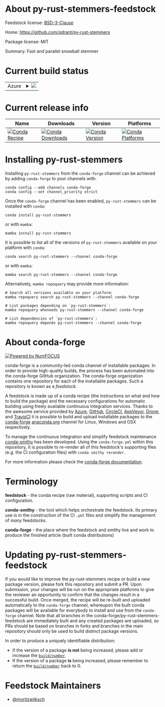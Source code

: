 About py-rust-stemmers-feedstock
================================

Feedstock license: [BSD-3-Clause](https://github.com/conda-forge/py-rust-stemmers-feedstock/blob/main/LICENSE.txt)

Home: https://github.com/qdrant/py-rust-stemmers

Package license: MIT

Summary: Fast and parallel snowball stemmer

Current build status
====================


<table>
    
  <tr>
    <td>Azure</td>
    <td>
      <details>
        <summary>
          <a href="https://dev.azure.com/conda-forge/feedstock-builds/_build/latest?definitionId=24823&branchName=main">
            <img src="https://dev.azure.com/conda-forge/feedstock-builds/_apis/build/status/py-rust-stemmers-feedstock?branchName=main">
          </a>
        </summary>
        <table>
          <thead><tr><th>Variant</th><th>Status</th></tr></thead>
          <tbody><tr>
              <td>linux_64_python3.10.____cpython</td>
              <td>
                <a href="https://dev.azure.com/conda-forge/feedstock-builds/_build/latest?definitionId=24823&branchName=main">
                  <img src="https://dev.azure.com/conda-forge/feedstock-builds/_apis/build/status/py-rust-stemmers-feedstock?branchName=main&jobName=linux&configuration=linux%20linux_64_python3.10.____cpython" alt="variant">
                </a>
              </td>
            </tr><tr>
              <td>linux_64_python3.11.____cpython</td>
              <td>
                <a href="https://dev.azure.com/conda-forge/feedstock-builds/_build/latest?definitionId=24823&branchName=main">
                  <img src="https://dev.azure.com/conda-forge/feedstock-builds/_apis/build/status/py-rust-stemmers-feedstock?branchName=main&jobName=linux&configuration=linux%20linux_64_python3.11.____cpython" alt="variant">
                </a>
              </td>
            </tr><tr>
              <td>linux_64_python3.12.____cpython</td>
              <td>
                <a href="https://dev.azure.com/conda-forge/feedstock-builds/_build/latest?definitionId=24823&branchName=main">
                  <img src="https://dev.azure.com/conda-forge/feedstock-builds/_apis/build/status/py-rust-stemmers-feedstock?branchName=main&jobName=linux&configuration=linux%20linux_64_python3.12.____cpython" alt="variant">
                </a>
              </td>
            </tr><tr>
              <td>linux_64_python3.13.____cp313</td>
              <td>
                <a href="https://dev.azure.com/conda-forge/feedstock-builds/_build/latest?definitionId=24823&branchName=main">
                  <img src="https://dev.azure.com/conda-forge/feedstock-builds/_apis/build/status/py-rust-stemmers-feedstock?branchName=main&jobName=linux&configuration=linux%20linux_64_python3.13.____cp313" alt="variant">
                </a>
              </td>
            </tr><tr>
              <td>linux_64_python3.9.____cpython</td>
              <td>
                <a href="https://dev.azure.com/conda-forge/feedstock-builds/_build/latest?definitionId=24823&branchName=main">
                  <img src="https://dev.azure.com/conda-forge/feedstock-builds/_apis/build/status/py-rust-stemmers-feedstock?branchName=main&jobName=linux&configuration=linux%20linux_64_python3.9.____cpython" alt="variant">
                </a>
              </td>
            </tr><tr>
              <td>osx_64_python3.10.____cpython</td>
              <td>
                <a href="https://dev.azure.com/conda-forge/feedstock-builds/_build/latest?definitionId=24823&branchName=main">
                  <img src="https://dev.azure.com/conda-forge/feedstock-builds/_apis/build/status/py-rust-stemmers-feedstock?branchName=main&jobName=osx&configuration=osx%20osx_64_python3.10.____cpython" alt="variant">
                </a>
              </td>
            </tr><tr>
              <td>osx_64_python3.11.____cpython</td>
              <td>
                <a href="https://dev.azure.com/conda-forge/feedstock-builds/_build/latest?definitionId=24823&branchName=main">
                  <img src="https://dev.azure.com/conda-forge/feedstock-builds/_apis/build/status/py-rust-stemmers-feedstock?branchName=main&jobName=osx&configuration=osx%20osx_64_python3.11.____cpython" alt="variant">
                </a>
              </td>
            </tr><tr>
              <td>osx_64_python3.12.____cpython</td>
              <td>
                <a href="https://dev.azure.com/conda-forge/feedstock-builds/_build/latest?definitionId=24823&branchName=main">
                  <img src="https://dev.azure.com/conda-forge/feedstock-builds/_apis/build/status/py-rust-stemmers-feedstock?branchName=main&jobName=osx&configuration=osx%20osx_64_python3.12.____cpython" alt="variant">
                </a>
              </td>
            </tr><tr>
              <td>osx_64_python3.13.____cp313</td>
              <td>
                <a href="https://dev.azure.com/conda-forge/feedstock-builds/_build/latest?definitionId=24823&branchName=main">
                  <img src="https://dev.azure.com/conda-forge/feedstock-builds/_apis/build/status/py-rust-stemmers-feedstock?branchName=main&jobName=osx&configuration=osx%20osx_64_python3.13.____cp313" alt="variant">
                </a>
              </td>
            </tr><tr>
              <td>osx_64_python3.9.____cpython</td>
              <td>
                <a href="https://dev.azure.com/conda-forge/feedstock-builds/_build/latest?definitionId=24823&branchName=main">
                  <img src="https://dev.azure.com/conda-forge/feedstock-builds/_apis/build/status/py-rust-stemmers-feedstock?branchName=main&jobName=osx&configuration=osx%20osx_64_python3.9.____cpython" alt="variant">
                </a>
              </td>
            </tr><tr>
              <td>win_64_python3.10.____cpython</td>
              <td>
                <a href="https://dev.azure.com/conda-forge/feedstock-builds/_build/latest?definitionId=24823&branchName=main">
                  <img src="https://dev.azure.com/conda-forge/feedstock-builds/_apis/build/status/py-rust-stemmers-feedstock?branchName=main&jobName=win&configuration=win%20win_64_python3.10.____cpython" alt="variant">
                </a>
              </td>
            </tr><tr>
              <td>win_64_python3.11.____cpython</td>
              <td>
                <a href="https://dev.azure.com/conda-forge/feedstock-builds/_build/latest?definitionId=24823&branchName=main">
                  <img src="https://dev.azure.com/conda-forge/feedstock-builds/_apis/build/status/py-rust-stemmers-feedstock?branchName=main&jobName=win&configuration=win%20win_64_python3.11.____cpython" alt="variant">
                </a>
              </td>
            </tr><tr>
              <td>win_64_python3.12.____cpython</td>
              <td>
                <a href="https://dev.azure.com/conda-forge/feedstock-builds/_build/latest?definitionId=24823&branchName=main">
                  <img src="https://dev.azure.com/conda-forge/feedstock-builds/_apis/build/status/py-rust-stemmers-feedstock?branchName=main&jobName=win&configuration=win%20win_64_python3.12.____cpython" alt="variant">
                </a>
              </td>
            </tr><tr>
              <td>win_64_python3.13.____cp313</td>
              <td>
                <a href="https://dev.azure.com/conda-forge/feedstock-builds/_build/latest?definitionId=24823&branchName=main">
                  <img src="https://dev.azure.com/conda-forge/feedstock-builds/_apis/build/status/py-rust-stemmers-feedstock?branchName=main&jobName=win&configuration=win%20win_64_python3.13.____cp313" alt="variant">
                </a>
              </td>
            </tr><tr>
              <td>win_64_python3.9.____cpython</td>
              <td>
                <a href="https://dev.azure.com/conda-forge/feedstock-builds/_build/latest?definitionId=24823&branchName=main">
                  <img src="https://dev.azure.com/conda-forge/feedstock-builds/_apis/build/status/py-rust-stemmers-feedstock?branchName=main&jobName=win&configuration=win%20win_64_python3.9.____cpython" alt="variant">
                </a>
              </td>
            </tr>
          </tbody>
        </table>
      </details>
    </td>
  </tr>
</table>

Current release info
====================

| Name | Downloads | Version | Platforms |
| --- | --- | --- | --- |
| [![Conda Recipe](https://img.shields.io/badge/recipe-py--rust--stemmers-green.svg)](https://anaconda.org/conda-forge/py-rust-stemmers) | [![Conda Downloads](https://img.shields.io/conda/dn/conda-forge/py-rust-stemmers.svg)](https://anaconda.org/conda-forge/py-rust-stemmers) | [![Conda Version](https://img.shields.io/conda/vn/conda-forge/py-rust-stemmers.svg)](https://anaconda.org/conda-forge/py-rust-stemmers) | [![Conda Platforms](https://img.shields.io/conda/pn/conda-forge/py-rust-stemmers.svg)](https://anaconda.org/conda-forge/py-rust-stemmers) |

Installing py-rust-stemmers
===========================

Installing `py-rust-stemmers` from the `conda-forge` channel can be achieved by adding `conda-forge` to your channels with:

```
conda config --add channels conda-forge
conda config --set channel_priority strict
```

Once the `conda-forge` channel has been enabled, `py-rust-stemmers` can be installed with `conda`:

```
conda install py-rust-stemmers
```

or with `mamba`:

```
mamba install py-rust-stemmers
```

It is possible to list all of the versions of `py-rust-stemmers` available on your platform with `conda`:

```
conda search py-rust-stemmers --channel conda-forge
```

or with `mamba`:

```
mamba search py-rust-stemmers --channel conda-forge
```

Alternatively, `mamba repoquery` may provide more information:

```
# Search all versions available on your platform:
mamba repoquery search py-rust-stemmers --channel conda-forge

# List packages depending on `py-rust-stemmers`:
mamba repoquery whoneeds py-rust-stemmers --channel conda-forge

# List dependencies of `py-rust-stemmers`:
mamba repoquery depends py-rust-stemmers --channel conda-forge
```


About conda-forge
=================

[![Powered by
NumFOCUS](https://img.shields.io/badge/powered%20by-NumFOCUS-orange.svg?style=flat&colorA=E1523D&colorB=007D8A)](https://numfocus.org)

conda-forge is a community-led conda channel of installable packages.
In order to provide high-quality builds, the process has been automated into the
conda-forge GitHub organization. The conda-forge organization contains one repository
for each of the installable packages. Such a repository is known as a *feedstock*.

A feedstock is made up of a conda recipe (the instructions on what and how to build
the package) and the necessary configurations for automatic building using freely
available continuous integration services. Thanks to the awesome service provided by
[Azure](https://azure.microsoft.com/en-us/services/devops/), [GitHub](https://github.com/),
[CircleCI](https://circleci.com/), [AppVeyor](https://www.appveyor.com/),
[Drone](https://cloud.drone.io/welcome), and [TravisCI](https://travis-ci.com/)
it is possible to build and upload installable packages to the
[conda-forge](https://anaconda.org/conda-forge) [anaconda.org](https://anaconda.org/)
channel for Linux, Windows and OSX respectively.

To manage the continuous integration and simplify feedstock maintenance
[conda-smithy](https://github.com/conda-forge/conda-smithy) has been developed.
Using the ``conda-forge.yml`` within this repository, it is possible to re-render all of
this feedstock's supporting files (e.g. the CI configuration files) with ``conda smithy rerender``.

For more information please check the [conda-forge documentation](https://conda-forge.org/docs/).

Terminology
===========

**feedstock** - the conda recipe (raw material), supporting scripts and CI configuration.

**conda-smithy** - the tool which helps orchestrate the feedstock.
                   Its primary use is in the construction of the CI ``.yml`` files
                   and simplify the management of *many* feedstocks.

**conda-forge** - the place where the feedstock and smithy live and work to
                  produce the finished article (built conda distributions)


Updating py-rust-stemmers-feedstock
===================================

If you would like to improve the py-rust-stemmers recipe or build a new
package version, please fork this repository and submit a PR. Upon submission,
your changes will be run on the appropriate platforms to give the reviewer an
opportunity to confirm that the changes result in a successful build. Once
merged, the recipe will be re-built and uploaded automatically to the
`conda-forge` channel, whereupon the built conda packages will be available for
everybody to install and use from the `conda-forge` channel.
Note that all branches in the conda-forge/py-rust-stemmers-feedstock are
immediately built and any created packages are uploaded, so PRs should be based
on branches in forks and branches in the main repository should only be used to
build distinct package versions.

In order to produce a uniquely identifiable distribution:
 * If the version of a package **is not** being increased, please add or increase
   the [``build/number``](https://docs.conda.io/projects/conda-build/en/latest/resources/define-metadata.html#build-number-and-string).
 * If the version of a package **is** being increased, please remember to return
   the [``build/number``](https://docs.conda.io/projects/conda-build/en/latest/resources/define-metadata.html#build-number-and-string)
   back to 0.

Feedstock Maintainers
=====================

* [@moritzwilksch](https://github.com/moritzwilksch/)

